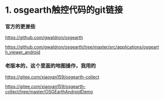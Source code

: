 # 1. osgearth触控代码的git链接 

### 官方的更差些
https://github.com/gwaldron/osgearth

https://github.com/gwaldron/osgearth/tree/master/src/applications/osgearth_viewer_android


### 老版本的，这个里面的地图操作，我用的
https://gitee.com/xiaoyan159/osgearth-collect

https://gitee.com/xiaoyan159/osgearth-collect/tree/master/OSGEarthAndroidDemo

